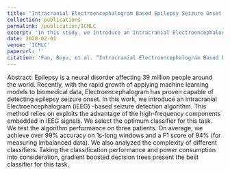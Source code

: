 ```yaml
---
title: "Intracranial Electroencephalogram Based Epilepsy Seizure Onset Detection"
collection: publications
permalink: /publication/ICMLC
excerpt: 'In this study, we introduce an intracranial Electroencephalogram (iEEG)-based seizure detection algorithm that leverages high-frequency components in iEEG signals, achieving over 99% accuracy and a 94% F1 score on 1-second windows across three patients. Our analysis of various classifiers, considering both performance and power consumption, identifies gradient boosted decision trees as the most suitable for this task. [Paper Url](https://dl.acm.org/doi/10.1145/3383972.3384053#sec-cit)'
date: 2020-02-01
venue: 'ICMLC'
paperurl: ''
citation: 'Fan, Boyu, et al. “Intracranial Electroencephalogram Based Epilepsy Seizure Onset Detection: Proceedings of the 2020 12th International Conference on Machine Learning and Computing.” ACM Conferences, 1 Feb. 2020, dl.acm.org/doi/10.1145/3383972.3384053#sec-cit.'
---
```


Abstract: Epilepsy is a neural disorder affecting 39 million people around the world. Recently, with the rapid growth of applying machine learning models to biomedical data, Electroencephalogram has proven capable of detecting epilepsy seizure onset. In this work, we introduce an intracranial Electroencephalogram (iEEG) -based seizure detection algorithm. This method relies on exploits the advantage of the high-frequency components embedded in iEEG signals. We select the optimum classifier for this task. We test the algorithm performance on three patients. On average, we achieve over 99% accuracy on 1s-long windows and a F1 score of 94% (for measuring imbalanced data). We also analyzed the complexity of different classifiers. Taking the classification performance and power consumption into consideration, gradient boosted decision trees present the best classifier for this task.


